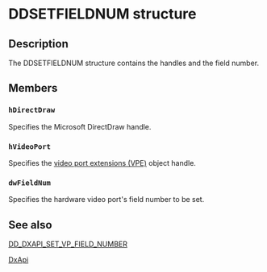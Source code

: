 # DDSETFIELDNUM structure

## Description

The DDSETFIELDNUM structure contains the handles and the field number.

## Members

### `hDirectDraw`

Specifies the Microsoft DirectDraw handle.

### `hVideoPort`

Specifies the [video port extensions (VPE)](https://learn.microsoft.com/windows-hardware/drivers/) object handle.

### `dwFieldNum`

Specifies the hardware video port's field number to be set.

## See also

[DD_DXAPI_SET_VP_FIELD_NUMBER](https://learn.microsoft.com/previous-versions/windows/hardware/drivers/ff551507(v=vs.85))

[DxApi](https://learn.microsoft.com/previous-versions/windows/drivers/display/nf-dxapi-dxapi)